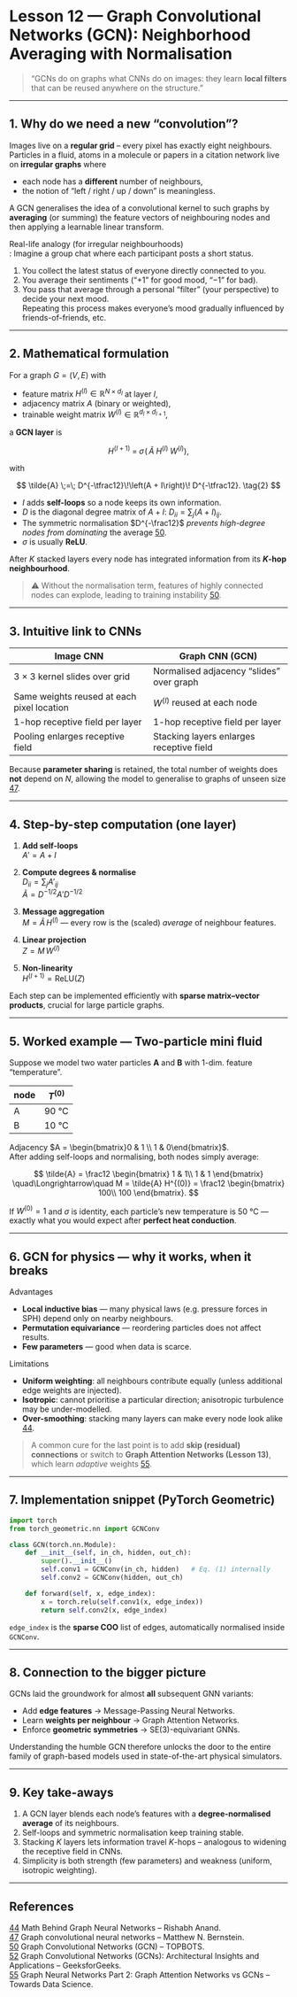 # Lesson 12 — Graph Convolutional Networks (GCN): Neighborhood Averaging with Normalisation  

> “GCNs do on graphs what CNNs do on images: they learn **local filters** that can be reused anywhere on the structure.”  

---

## 1. Why do we need a new “convolution”?  

Images live on a **regular grid** – every pixel has exactly eight neighbours.  
Particles in a fluid, atoms in a molecule or papers in a citation network live on **irregular graphs** where  

* each node has a **different** number of neighbours,  
* the notion of “left / right / up / down” is meaningless.  

A GCN generalises the idea of a convolutional kernel to such graphs by **averaging** (or summing) the feature vectors of neighbouring nodes and then applying a learnable linear transform.  

Real-life analogy (for irregular neighbourhoods)  
: Imagine a group chat where each participant posts a short status.  
  1. You collect the latest status of everyone directly connected to you.  
  2. You average their sentiments (“+1” for good mood, “−1” for bad).  
  3. You pass that average through a personal “filter” (your perspective) to decide your next mood.  
  Repeating this process makes everyone’s mood gradually influenced by friends-of-friends, etc.  

---

## 2. Mathematical formulation  

For a graph $G = (V,E)$ with  

* feature matrix $H^{(l)} \in \mathbb{R}^{N\times d_l}$ at layer $l$,  
* adjacency matrix $A$ (binary or weighted),  
* trainable weight matrix $W^{(l)} \in \mathbb{R}^{d_l \times d_{l+1}}$,  

a **GCN layer** is

$$
H^{(l+1)} \;=\; \sigma \!\left( \, \tilde{A}\; H^{(l)} \; W^{(l)} \right), \tag{1}
$$

with  

$$
\tilde{A} \;=\; D^{-\tfrac12}\!\left(A + I\right)\! D^{-\tfrac12}. \tag{2}
$$

* $I$ adds **self-loops** so a node keeps its own information.  
* $D$ is the diagonal degree matrix of $A+I$: $D_{ii} = \sum_j (A+I)_{ij}$.  
* The symmetric normalisation $D^{-\frac12}$ *prevents high-degree nodes from dominating* the average [50].  
* $\sigma$ is usually **ReLU**.  

After $K$ stacked layers every node has integrated information from its **$K$-hop neighbourhood**.  

> ⚠️  Without the normalisation term, features of highly connected nodes can explode, leading to training instability [50].

---

## 3. Intuitive link to CNNs  

| Image CNN                                   | Graph CNN (GCN)                                   |
|---------------------------------------------|---------------------------------------------------|
| 3 × 3 kernel slides over grid               | Normalised adjacency “slides” over graph          |
| Same weights reused at each pixel location  | $W^{(l)}$ reused at each node                   |
| 1-hop receptive field per layer             | 1-hop receptive field per layer                   |
| Pooling enlarges receptive field            | Stacking layers enlarges receptive field          |

Because **parameter sharing** is retained, the total number of weights does **not** depend on $N$, allowing the model to generalise to graphs of unseen size [47].

---

## 4. Step-by-step computation (one layer)

1. **Add self-loops**  
   $A' = A + I$

2. **Compute degrees & normalise**  
   $D_{ii} = \sum_j A'_{ij}$  
   $\tilde{A} = D^{-1/2} A' D^{-1/2}$

3. **Message aggregation**  
   $M = \tilde{A} \, H^{(l)}$ — every row is the (scaled) *average* of neighbour features.

4. **Linear projection**  
   $Z = M \, W^{(l)}$

5. **Non-linearity**  
   $H^{(l+1)} = \text{ReLU}(Z)$

Each step can be implemented efficiently with **sparse matrix–vector products**, crucial for large particle graphs.

---

## 5. Worked example — Two-particle mini fluid  

Suppose we model two water particles **A** and **B** with 1-dim. feature “temperature”.  

| node | $T^{(0)}$ |
|------|------------|
| A    | 90 °C      |
| B    | 10 °C      |

Adjacency $A = \begin{bmatrix}0 & 1 \\ 1 & 0\end{bmatrix}$.  
After adding self-loops and normalising, both nodes simply average:  

$$
\tilde{A} =
\frac12
\begin{bmatrix}
1 & 1\\
1 & 1
\end{bmatrix}
\quad\Longrightarrow\quad
M = \tilde{A} H^{(0)} =
\frac12
\begin{bmatrix}
100\\
100
\end{bmatrix}.
$$

If $W^{(0)} = 1$ and $\sigma$ is identity, each particle’s new temperature is 50 °C — exactly what you would expect after **perfect heat conduction**.

---

## 6. GCN for physics — why it works, when it breaks  

Advantages  
* **Local inductive bias** — many physical laws (e.g. pressure forces in SPH) depend only on nearby neighbours.  
* **Permutation equivariance** — reordering particles does not affect results.  
* **Few parameters** — good when data is scarce.  

Limitations  
* **Uniform weighting**: all neighbours contribute equally (unless additional edge weights are injected).  
* **Isotropic**: cannot prioritise a particular direction; anisotropic turbulence may be under-modelled.  
* **Over-smoothing**: stacking many layers can make every node look alike [44].  

> A common cure for the last point is to add **skip (residual) connections** or switch to **Graph Attention Networks (Lesson 13)**, which learn *adaptive* weights [55].

---

## 7. Implementation snippet (PyTorch Geometric)

```python
import torch
from torch_geometric.nn import GCNConv

class GCN(torch.nn.Module):
    def __init__(self, in_ch, hidden, out_ch):
        super().__init__()
        self.conv1 = GCNConv(in_ch, hidden)   # Eq. (1) internally
        self.conv2 = GCNConv(hidden, out_ch)

    def forward(self, x, edge_index):
        x = torch.relu(self.conv1(x, edge_index))
        return self.conv2(x, edge_index)
```

`edge_index` is the **sparse COO** list of edges, automatically normalised inside `GCNConv`.  

---

## 8. Connection to the bigger picture  

GCNs laid the groundwork for almost **all** subsequent GNN variants:  

* Add **edge features** → Message-Passing Neural Networks.  
* Learn **weights per neighbour** → Graph Attention Networks.  
* Enforce **geometric symmetries** → SE(3)-equivariant GNNs.  

Understanding the humble GCN therefore unlocks the door to the entire family of graph-based models used in state-of-the-art physical simulators.

---

## 9. Key take-aways  

1. A GCN layer blends each node’s features with a **degree-normalised average** of its neighbours.  
2. Self-loops and symmetric normalisation keep training stable.  
3. Stacking $K$ layers lets information travel $K$-hops – analogous to widening the receptive field in CNNs.  
4. Simplicity is both strength (few parameters) and weakness (uniform, isotropic weighting).  

---

## References  

[44] Math Behind Graph Neural Networks – Rishabh Anand.  
[47] Graph convolutional neural networks – Matthew N. Bernstein.  
[50] Graph Convolutional Networks (GCN) – TOPBOTS.  
[52] Graph Convolutional Networks (GCNs): Architectural Insights and Applications – GeeksforGeeks.  
[55] Graph Neural Networks Part 2: Graph Attention Networks vs GCNs – Towards Data Science.  

[44]: https://rish-16.github.io/posts/gnn-math/
[47]: https://mbernste.github.io/posts/gcn/
[50]: https://www.topbots.com/graph-convolutional-networks/
[52]: https://www.geeksforgeeks.org/graph-convolutional-networks-gcns-architectural-insights-and-applications/
[55]: https://towardsdatascience.com/graph-neural-networks-part-2-graph-attention-networks-vs-gcns-029efd7a1d92/